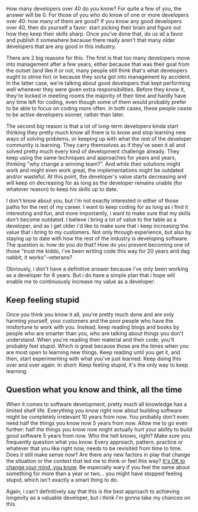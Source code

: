 How many developers over 40 do you know? For quite a few of you, the answer will be 0.  For those of you who do know of one or more developers over 40: how many of them are good? If you know any good developers over 40, then do yourself a favor: start picking their brain and figure out how they keep their skills sharp. Once you've done that, do us all a favor and publish it somewhere because there really aren't that many older developers that are any good in this industry.

There are 2 big reasons for this.  The first is that too many developers move into management after a few years, either because that was their goal from the outset (and like it or not, many people still think that's what developers ought to strive for) or because they sorta got into management by accident.  In the latter case, we're talking about good developers that kept performing well whenever they were given extra responsibilities.  Before they know it, they're locked in meeting rooms the majority of their time and hardly have any time left for coding, even though some of them would probably prefer to be able to focus on coding more often.  In both cases, these people cease to be active developers sooner, rather than later.

The second big reason is that a lot of long-term developers kinda start thinking they pretty much know all there is to know and stop learning new ways of solving problems, or keeping up with what the rest of the developer community is learning. They carry themselves as if they've seen it all and solved pretty much every kind of development challenge already.  They keep using the same techniques and approaches for years and years, thinking "why change a winning team?".  And while their solutions might work and might even work great, the implementations might be outdated and/or wasteful.  At this point, the developer's value starts decreasing and will keep on decreasing for as long as the developer remains unable (for whatever reason) to keep his skills up to date.

I don't know about you, but i'm not exactly interested in either of those paths for the rest of my career.  I want to keep coding for as long as i find it interesting and fun, and more importantly, i want to make sure that my skills don't become outdated.  I believe i bring a lot of value to the table as a developer, and as i get older i'd like to make sure that i keep increasing the value that i bring to my customers.  Not only through experience, but also by staying up to date with how the rest of the industry is developing software.  The question is: how do you do that? How do you prevent becoming one of those "trust me kiddo, i've been writing code this way for 20 years and dag nabbit, it works"-veterans?

Obviously, i don't have a definitive answer because i've only been working as a developer for 8 years. But i do have a simple plan that i hope will enable me to continuously increase my value as a developer:

## Keep feeling stupid

Once you think you know it all, you're pretty much done and are only harming yourself, your customers and the poor people who have the misfortune to work with you. Instead, keep reading blogs and books by people who are smarter than you, who are talking about things you don't understand.  When you're reading their material and their code, you'll probably feel stupid.  Which is great because those are the times when you are most open to learning new things.  Keep reading until you get it, and then, start experimenting with what you've just learned.  Keep doing this over and over again. In short: Keep feeling stupid, it's the only way to keep learning.

## Question what you know and think, all the time

When it comes to software development, pretty much all knowledge has a limited shelf life.  Everything you know right now about building software might be completely irrelevant 10 years from now.  You probably don't even need half the things you know now 5 years from now.  Allow me to go even further: half the things you know now might actually hurt your ability to build good software 5 years from now. Who the hell knows, right?  Make sure you frequently question what you know.  Every approach, pattern, practice or whatever that you like right now, needs to be revisited from time to time.  Does it still make sense <em>now</em>? Are there any new factors in play that change the situation or the context that led me to think or feel this way? <a href="http://davybrion.com/blog/2011/01/dont-be-afraid-to-change-your-mind/">It's OK to change your mind, you know</a>. Be especially wary if you feel the same about something for more than a year or two... you might have stopped feeling stupid, which isn't exactly a smart thing to do.

Again, i can't definitively say that this is the best approach to achieving longevity as a valuable developer, but i think i'm gonna take my chances on this.